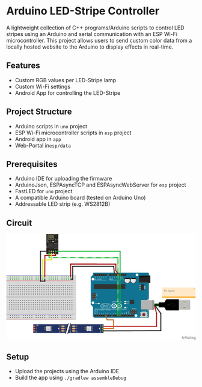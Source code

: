 # Arduino LED-Stripe Controller

A lightweight collection of C++ programs/Arduino scripts to control LED stripes using an Arduino and serial communication with an ESP Wi-Fi microcontroller.
This project allows users to send custom color data from a locally hosted website to the Arduino to display effects in
real-time.

## Features

- Custom RGB values per LED-Stripe lamp
- Custom Wi-Fi settings
- Android App for controlling the LED-Stripe

## Project Structure

- Arduino scripts in `uno` project
- ESP Wi-Fi microcontroller scripts in `esp` project
- Android app in `app`
- Web-Portal in`esp/data`

## Prerequisites

- Arduino IDE for uploading the firmware
- ArduinoJson, ESPAsyncTCP and ESPAsyncWebServer for `esp` project
- FastLED for `uno` project
- A compatible Arduino board (tested on Arduino Uno)
- Addressable LED strip (e.g. WS2812B)

## Circuit

![Circuit](circuit.png)

## Setup
- Upload the projects using the Arduino IDE
- Build the app using `./gradlew assembleDebug`
